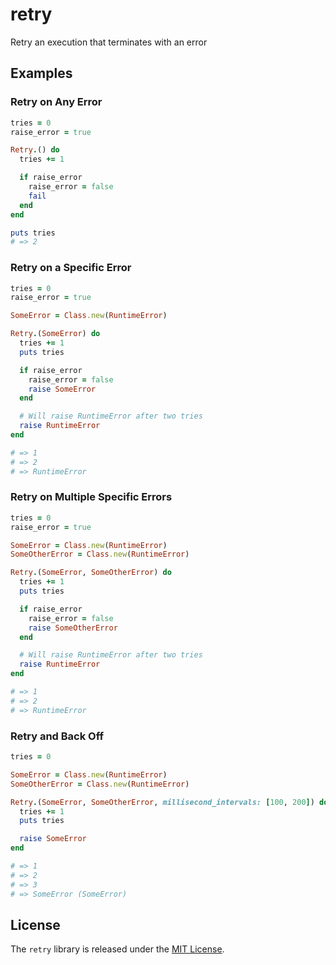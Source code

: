 # retry

Retry an execution that terminates with an error

## Examples

### Retry on Any Error

``` ruby
tries = 0
raise_error = true

Retry.() do
  tries += 1

  if raise_error
    raise_error = false
    fail
  end
end

puts tries
# => 2
```

### Retry on a Specific Error
``` ruby
tries = 0
raise_error = true

SomeError = Class.new(RuntimeError)

Retry.(SomeError) do
  tries += 1
  puts tries

  if raise_error
    raise_error = false
    raise SomeError
  end

  # Will raise RuntimeError after two tries
  raise RuntimeError
end

# => 1
# => 2
# => RuntimeError
```

### Retry on Multiple Specific Errors
``` ruby
tries = 0
raise_error = true

SomeError = Class.new(RuntimeError)
SomeOtherError = Class.new(RuntimeError)

Retry.(SomeError, SomeOtherError) do
  tries += 1
  puts tries

  if raise_error
    raise_error = false
    raise SomeOtherError
  end

  # Will raise RuntimeError after two tries
  raise RuntimeError
end

# => 1
# => 2
# => RuntimeError
```

### Retry and Back Off
``` ruby
tries = 0

SomeError = Class.new(RuntimeError)
SomeOtherError = Class.new(RuntimeError)

Retry.(SomeError, SomeOtherError, millisecond_intervals: [100, 200]) do
  tries += 1
  puts tries

  raise SomeError
end

# => 1
# => 2
# => 3
# => SomeError (SomeError)
```

## License

The `retry` library is released under the [MIT License](https://github.com/eventide-project/retry/blob/master/MIT-License.txt).
